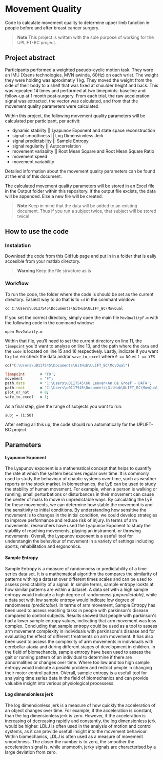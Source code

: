 <h1> Movement Quality</h1>

Code to calculate movement quality to determine upper limb function in people before and after breast cancer surgery.

> **Note**
> This project is written with the sole purpose of working for the UPLIFT-BC project. 

<h2> Project abstract </h2>

Participants performed a weighted pseudo-cyclic motion task. They wore an IMU (Xsens technologies, MVN awinda, 60Hz) on each wrist. The weight they were holding was aproximatly 1 kg. They moved the weight from the side of their body to a shelf that was fixed at shoulder height and back. This was repeated 14 times and performed at two timepoints: baseline and follow-up at 1 month post-surgery. 
From each trial, the raw acceleration signal was extracted, the vector was calculated, and from that the movement quality parameters were calculated:

Within this project, the following movement quality parameters will be calculated per participant, per activit: 
- dynamic stability || Lyapunov Exponent and state space reconstruction
- signal smoothness || Log Dimensionless Jerk
- signal predictability || Sample Entropy
- signal regularity || Autocorrelation 
- movement variabilty || Root Mean Square and Root Mean Square Ratio
- movement speed 
- movement variability 

Detailed information about the movement quality parameters can be found at the end of this document.

The calculated movement quality parameters will be stored in an Excel file in the Output folder within this repository. If the output file excists, the data will be appended. Else a new file will be created. 
> **Note** 
> Keep in mind that the data will be added to an existing document. Thus if you run a subject twice, that subject will be stored twice!

<h2> How to use the code </h2>

<h3> Instalation </h3>

Download the code from this GitHub page and put in in a folder that is ealiy accesible from your matlab directory. 

> **Warning** 
> Keep the file structure as is

<h3> Workflow </h3>

To run the code, the folder where the code is should be set as the current directory. 
Easiest way to do that is to `cd` in the commant window: 

```
cd C:\Users\u0117545\Documents\GitHub\ULIFT_BC\MovQual 
```

If you set the correct directory, simply open the main file `MovQualityF.m` with the following code in the command window:

```
open MovQulaity.m
```

Within that file, you'll need to set the current directory on line 11, the `timepoint` you'd want to analyse on line 13, and the path where the `data` and the `code` is located on line 15 and 16 respectively. 
Lastly, indicate if you want to `plot` en check the data and/or `save_to_excel` where `0 == NO` vs `1 == YES`


```ruby
cd("C:\Users\u0117545\Documents\GitHub\ULIFT_BC\MovQual")

Timepoint       = 'T0';
movement        = "F";
path.data       = 'C:\Users\u0117545\KU Leuven\An De Groef - DATA';
path.root       = 'C:\Users\u0117545\Documents\GitHub\ULIFT_BC\MovQual';
plot_or_not     = 0;
safe_to_excel   = 1;
``` 
As a final step, give the range of subjects you want to run. 

```
subj = (1:50)
```

After setting all this up, the code should run automatically for the UPLIFT-BC project.


<h2> Parameters </h2>

<h4> Lyapunov Exponent </h4>

The Lyapunov exponent is a mathematical concept that helps to quantify the rate at which the system becomes regular over time. It is commonly used to study the behaviour of chaotic systems over time, such as weather reports or the stock market. 
In biomechanics, the LyE can be used to study the stability of human movement. For example, when a person is walking or running, small perturbations or disturbances in their movement can cause the center of mass to move in unpredictable ways. By calculating the LyE for these movements, we can determine how stable the movement is and the sensitivity to initial conditions. By understanding how sensitive the movement is to changes in the initial condition, we could develop strategies to improve performance and reduce risk of injury. 
In terms of arm movements, researchers have used the Lyapunov Exponent to study the stability of reaching movements, playing an instrument, or throwing movements. Overall, the Lyapunov exponent is a usefull tool for understangin the behaviour of movement in a variety of settings including sports, rehabilitation and ergonomics.  

<h4> Sample Entropy </h4>

Sample Entropy is a measure of randomness or predictability of a time series data set. It is a mathematical algorithm tha compares the similarity of patterns withing a dataset over different times scales and can be used to assess predictability of a signal. In simple terms, sample entropy lookts at how similar patterns are within a dataset. A data set with a high sample entropy would indicate a high degree of randomness *(unpredictable)*, while a data set with low sample entropy would indicate low degree of randomness *(predictable)*. 
In terms of arm movement, Sample Entropy has been used to assess reaching tasks in people with parkinson's disease compared to control subjects. Results showed that people with parkinson's had a lower sample entropy values, indicating that arm movement was less complex. Concluding that sample entropy could be used as a tool to assess arm movement complexity in individuals with parkinsons's disease and for evaluating the effect of different treatments on arm movement. It has also been used to assess the complexity of arm movements in individuals with cerebellar ataxia and during different stages of development in children. 
In the field of biomechancis, sample entropy have been used to assess the gait or running pattern of an individual to determine if there are abnormalities or changes over time. Where too low and too high sample entropy would indicate a *posible* problem and restrict people in changing their motor control pattern. OVerall, sample entropy is a usefull tool for analysing time series data in the field of biomechanics and can provide valuable insight into verious physiological processess.

<h4> Log dimensionless jerk </h4>

The log dimensionless jerk is a measure of how quickly the acceleration of an object changes over time. For example, if the acceleration is constant, than the log dimensionless jerk is zero. However, if the acceleration is increasing of decreasing rapidly and constantly, the log dimensionless jerk would be higher. LDLJ is often used in the analysis of motion and control systems, as it can provide usefull insight into the movement behaviour. Within biomechanics, LDLJ is often used as a measure of movement smoothness. The closer the number is to zero, the smoother the acceleration signal is, while unsmooth, jerky signals are characterised by a large deviation from zero. 
